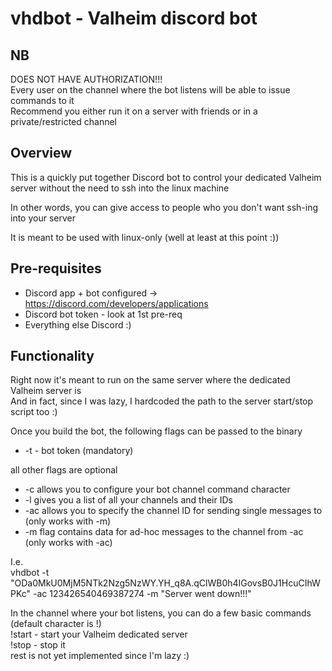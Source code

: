 # vhdbot - Valheim discord bot

## NB

DOES NOT HAVE AUTHORIZATION!!!<br>
Every user on the channel where the bot listens will be able to issue commands to it<br>
Recommend you either run it on a server with friends or in a private/restricted channel<br>

## Overview
This is a quickly put together Discord bot to control your
dedicated Valheim server without the need to ssh into the linux machine

In other words, you can give access to people who you don't want ssh-ing into your server

It is meant to be used with linux-only (well at least at this point :))

## Pre-requisites
* Discord app + bot configured -> https://discord.com/developers/applications
* Discord bot token - look at 1st pre-req
* Everything else Discord :)

## Functionality

Right now it's meant to run on the same server where the dedicated Valheim server is<br>
And in fact, since I was lazy, I hardcoded the path to the server start/stop script too :)<br>

Once you build the bot, the following flags can be passed to the binary
* -t - bot token (mandatory)

all other flags are optional
* -c allows you to configure your bot channel command character
* -l gives you a list of all your channels and their IDs
* -ac allows you to specify the channel ID for sending single messages to (only works with -m)
* -m flag contains data for ad-hoc messages to the channel from -ac (only works with -ac)

I.e.<br>
vhdbot -t "ODa0MkU0MjM5NTk2Nzg5NzWY.YH_q8A.qClWB0h4IGovsB0J1HcuCIhWPKc" -ac 123426540469387274 -m "Server went down!!!"<br>

In the channel where your bot listens, you can do a few basic commands (default character is !)<br>
!start - start your Valheim dedicated server<br>
!stop - stop it<br>
rest is not yet implemented since I'm lazy :)<br>

